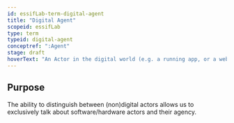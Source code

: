 ```yaml
---
id: essifLab-term-digital-agent
title: "Digital Agent"
scopeid: essifLab
type: term
typeid: digital-agent
conceptref: ":Agent"
stage: draft
hoverText: "An Actor in the digital world (e.g. a running app, or a web-server) that executes actions for a specific party"
---
```


## Purpose
<!--State the purpose(s) for which it is necessary (or at least: desirable) to define <New Term>.-->
The ability to distinguish between (non)digital actors allows us to exclusively talk about software/hardware actors and their agency.
